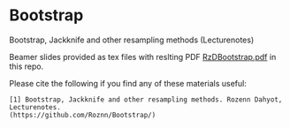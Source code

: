# Bootstrap
Bootstrap, Jackknife and other resampling methods (Lecturenotes)



Beamer slides provided as tex files with reslting PDF [RzDBootstrap.pdf](RzDBootstrap.pdf)   in this repo.

Please cite the following if you find any of these materials useful:

```
[1] Bootstrap, Jackknife and other resampling methods. Rozenn Dahyot, Lecturenotes. 
(https://github.com/Roznn/Bootstrap/)
```
